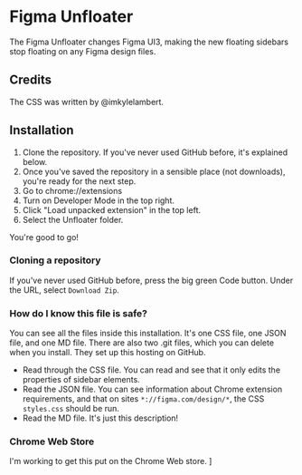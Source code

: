 # Figma Unfloater
The Figma Unfloater changes Figma UI3, making the new floating sidebars stop floating on any Figma design files.

## Credits
The CSS was written by @imkylelambert. 

## Installation
1. Clone the repository. If you've never used GitHub before, it's explained below.
2. Once you've saved the repository in a sensible place (not downloads), you're ready for the next step.
3. Go to chrome://extensions
4. Turn on Developer Mode in the top right.
5. Click "Load unpacked extension" in the top left.
6. Select the Unfloater folder.

You're good to go!

### Cloning a repository
If you've never used GitHub before, press the big green Code button.
Under the URL, select `Download Zip`.

### How do I know this file is safe?
You can see all the files inside this installation. It's one CSS file, one JSON file, and one MD file.
There are also two .git files, which you can delete when you install. They set up this hosting on GitHub.
* Read through the CSS file. You can read and see that it only edits the properties of sidebar elements.
* Read the JSON file. You can see information about Chrome extension requirements, and that on sites `*://figma.com/design/*`, the CSS `styles.css` should be run.
* Read the MD file. It's just this description!

### Chrome Web Store
I'm working to get this put on the Chrome Web store.
]
